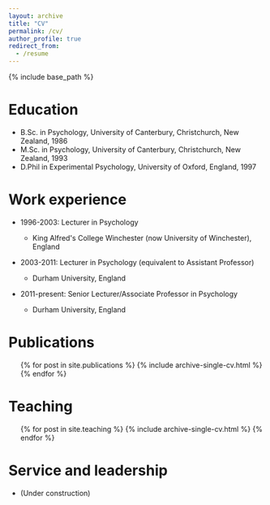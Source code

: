 ```yaml
---
layout: archive
title: "CV"
permalink: /cv/
author_profile: true
redirect_from:
  - /resume
---
```


{% include base_path %}

Education
======
* B.Sc. in Psychology, University of Canterbury, Christchurch, New Zealand, 1986
* M.Sc. in Psychology, University of Canterbury, Christchurch, New Zealand, 1993
* D.Phil in Experimental Psychology, University of Oxford, England, 1997

Work experience
======
* 1996-2003: Lecturer in Psychology
  * King Alfred's College Winchester (now University of Winchester), England

* 2003-2011: Lecturer in Psychology (equivalent to Assistant Professor)
  * Durham University, England
  
* 2011-present: Senior Lecturer/Associate Professor in Psychology
  * Durham University, England

Publications
======
  <ul>{% for post in site.publications %}
    {% include archive-single-cv.html %}
  {% endfor %}</ul>
  
Teaching
======
  <ul>{% for post in site.teaching %}
    {% include archive-single-cv.html %}
  {% endfor %}</ul>
  
Service and leadership
======
* (Under construction)
